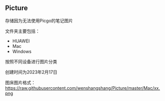 ## Picture

存储因为无法使用Picgo的笔记图片

文件夹主要包括：

- HUAWEI
- Mac
- Windows

按照不同设备进行图片分类

创建时间为2023年2月17日

图床图片格式：
https://raw.githubusercontent.com/wenshangshang/Picture/master/Mac/xx.png
